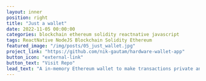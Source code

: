 ```yaml
---
layout: inner
position: right
title: "Just a wallet"
date: 2022-11-05 00:00:00
categories: blockchain ethereum solidity reactnative javascript
tags: ReactNative NodeJS Blockchain Solidity Ethereum
featured_image: "/img/posts/05_just_wallet.jpg"
project_link: "https://github.com/nik-gautam/hardware-wallet-app"
button_icon: "external-link"
button_text: "Visit Repo"
lead_text: "A in-memory Ethereum wallet to make transactions private and tension-free"
---
```

